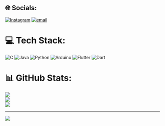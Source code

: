 
## 🌐 Socials:
[![Instagram](https://img.shields.io/badge/Instagram-%23E4405F.svg?logo=Instagram&logoColor=white)](https://instagram.com/hamza.sayes) [![email](https://img.shields.io/badge/Email-D14836?logo=gmail&logoColor=white)](mailto:hamzamsayes46@gmail.com) 

# 💻 Tech Stack:
![C](https://img.shields.io/badge/c-%2300599C.svg?style=for-the-badge&logo=c&logoColor=white) ![Java](https://img.shields.io/badge/java-%23ED8B00.svg?style=for-the-badge&logo=openjdk&logoColor=white) ![Python](https://img.shields.io/badge/python-3670A0?style=for-the-badge&logo=python&logoColor=ffdd54) ![Arduino](https://img.shields.io/badge/-Arduino-00979D?style=for-the-badge&logo=Arduino&logoColor=white) ![Flutter](https://img.shields.io/badge/Flutter-%2302569B.svg?style=for-the-badge&logo=Flutter&logoColor=white) ![Dart](https://img.shields.io/badge/dart-%230175C2.svg?style=for-the-badge&logo=dart&logoColor=white)
# 📊 GitHub Stats:
![](https://github-readme-stats.vercel.app/api?username=7mza6&theme=dark&hide_border=false&include_all_commits=false&count_private=false)<br/>
![](https://nirzak-streak-stats.vercel.app/?user=7mza6&theme=dark&hide_border=false)<br/>
![](https://github-readme-stats.vercel.app/api/top-langs/?username=7mza6&theme=dark&hide_border=false&include_all_commits=false&count_private=false&layout=compact)

---
[![](https://visitcount.itsvg.in/api?id=7mza6&icon=0&color=0)](https://visitcount.itsvg.in)

<!-- Proudly created with GPRM ( https://gprm.itsvg.in ) -->
